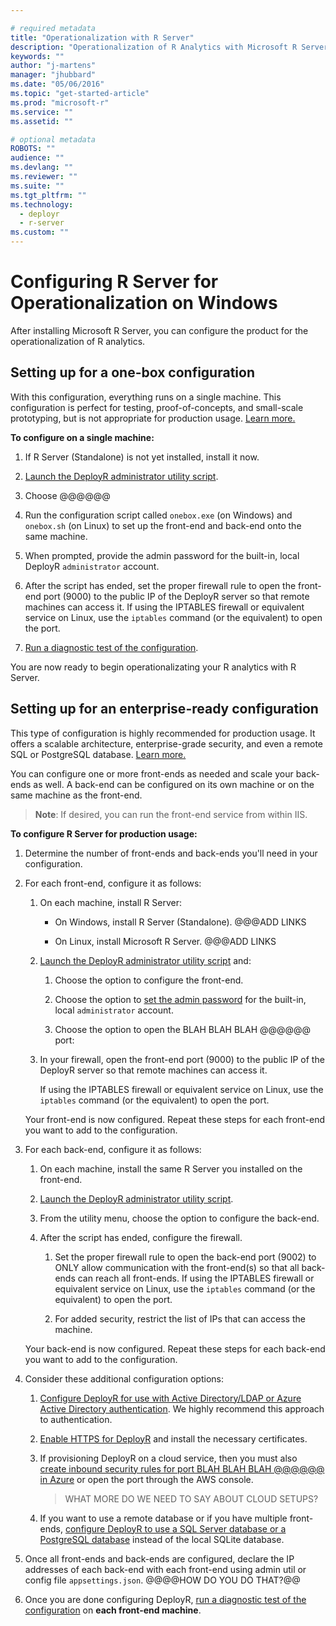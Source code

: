```yaml
---

# required metadata
title: "Operationalization with R Server"
description: "Operationalization of R Analytics with Microsoft R Server"
keywords: ""
author: "j-martens"
manager: "jhubbard"
ms.date: "05/06/2016"
ms.topic: "get-started-article"
ms.prod: "microsoft-r"
ms.service: ""
ms.assetid: ""

# optional metadata
ROBOTS: ""
audience: ""
ms.devlang: ""
ms.reviewer: ""
ms.suite: ""
ms.tgt_pltfrm: ""
ms.technology: 
  - deployr
  - r-server
ms.custom: ""
---
```


# Configuring R Server for Operationalization on Windows

After installing Microsoft R Server, you can configure the product for the operationalization of R analytics. 

## Setting up for a one-box configuration

With this configuration, everything runs on a single machine. This configuration is perfect for testing, proof-of-concepts, and small-scale prototyping, but is not appropriate for production usage. [Learn more.](configuration-scenarios.md)

<a name="onebox"></a>

**To configure on a single machine:**

1. If R Server (Standalone) is not yet installed, install it now.

1. [Launch the DeployR administrator utility script](admin-utility.md#launch).

1. Choose @@@@@@

1. Run the configuration script called `onebox.exe` (on Windows) and `onebox.sh` (on Linux) to set up the front-end and back-end onto the same machine.

1. When prompted, provide the admin password for the built-in, local DeployR `administrator` account.  
  
1. After the script has ended, set the proper firewall rule to open the front-end port (9000) to the public IP of the DeployR server so that remote machines can access it. If using the IPTABLES firewall or equivalent service on Linux, use the `iptables` command (or the equivalent) to open the port.

1. [Run a diagnostic test of the configuration](diagnostics-troubleshooting.md). 

You are now ready to begin operationalizating your R analytics with R Server.

<a name="enterpriseready"></a>

## Setting up for an enterprise-ready configuration

This type of configuration is highly recommended for production usage. It offers a scalable architecture, enterprise-grade security, and even a remote SQL or PostgreSQL database. [Learn more.](configurations.md)

You can configure one or more front-ends as needed and scale your back-ends as well. A back-end can be configured on its own machine or on the same machine as the front-end.

>**Note**: If desired, you can run the front-end service from within IIS.

**To configure R Server for production usage:**

1. Determine the number of front-ends and back-ends you'll need in your configuration. 

1. For each front-end, configure it as follows: 

    1. On each machine, install R Server:

       + On Windows, install R Server (Standalone).  @@@ADD LINKS

       + On Linux, install Microsoft R Server.  @@@ADD LINKS 

    1. [Launch the DeployR administrator utility script](admin-utility.md#launch) and:

       1. Choose the option to configure the front-end.
    
       1. Choose the option to [set the admin password](admin-utility.md#admin-password) for the built-in, local `administrator` account.   

       1. Choose the option to open the BLAH BLAH BLAH @@@@@@ port:

    1. In your firewall, open the front-end port (9000) to the public IP of the DeployR server so that remote machines can access it.
    
       If using the IPTABLES firewall or equivalent service on Linux, use the `iptables` command (or the equivalent) to open the port.

    Your front-end is now configured. Repeat these steps for each front-end you want to add to the configuration.

1. For each back-end, configure it as follows: 

    1. On each machine, install the same R Server you installed on the front-end.

    1. [Launch the DeployR administrator utility script](admin-utility.md#launch).
    
    1. From the utility menu, choose the option to configure the back-end.

    1. After the script has ended, configure the firewall.
    
        1. Set the proper firewall rule to open the back-end port (9002) to ONLY allow communication with the front-end(s) so that all back-ends can reach all front-ends. If using the IPTABLES firewall or equivalent service on Linux, use the `iptables` command (or the equivalent) to open the port.

        1. For added security, restrict the list of IPs that can access the machine.
  
    Your back-end is now configured. Repeat these steps for each back-end you want to add to the configuration.

 1. Consider these additional configuration options:
    
       1. [Configure DeployR for use with Active Directory/LDAP or Azure Active Directory authentication](security-authentication.md).  We highly recommend this approach to authentication. 

       1. [Enable HTTPS for DeployR](security-https.md) and install the necessary certificates. 

       1. If provisioning DeployR on a cloud service, then you must also [create inbound security rules for port BLAH BLAH BLAH @@@@@@ in Azure](https://azure.microsoft.com/en-us/documentation/articles/virtual-machines-windows-classic-setup-endpoints/) or open the port through the AWS console.

          > WHAT MORE DO WE NEED TO SAY ABOUT CLOUD SETUPS?  

       1. If you want to use a remote database or if you have multiple front-ends, [configure DeployR to use a SQL Server database or a PostgreSQL database](configure-remote-database.md) instead of the local SQLite database.

1. Once all front-ends and back-ends are configured, declare the IP addresses of each back-end with each front-end using admin util or config file `appsettings.json`. @@@@HOW DO YOU DO THAT?@@ 

1. Once you are done configuring DeployR, [run a diagnostic test of the configuration](diagnostics-troubleshooting.md) on **each front-end machine**. 